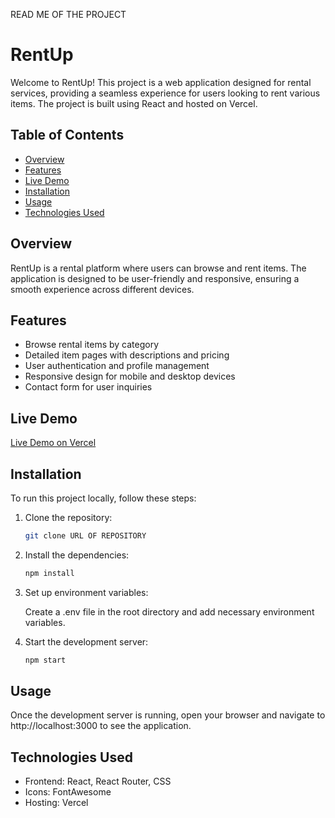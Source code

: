 READ ME OF THE PROJECT

# RentUp

Welcome to RentUp! This project is a web application designed for rental services, providing a seamless experience for users looking to rent various items. The project is built using React and hosted on Vercel.

## Table of Contents

- [Overview](#overview)
- [Features](#features)
- [Live Demo](#live-demo)
- [Installation](#installation)
- [Usage](#usage)
- [Technologies Used](#technologies-used)


## Overview

RentUp is a rental platform where users can browse and rent items. The application is designed to be user-friendly and responsive, ensuring a smooth experience across different devices.

## Features

- Browse rental items by category
- Detailed item pages with descriptions and pricing
- User authentication and profile management
- Responsive design for mobile and desktop devices
- Contact form for user inquiries

## Live Demo

[Live Demo on Vercel](https://rentup-beryl.vercel.app/)

## Installation

To run this project locally, follow these steps:

1. Clone the repository:
   ```sh
   git clone URL OF REPOSITORY

2. Install the dependencies:
   ```sh
   npm install

3. Set up environment variables:
   
   Create a .env file in the root directory and add necessary environment variables.

5. Start the development server:
   ```sh
   npm start

## Usage

Once the development server is running, open your browser and navigate to http://localhost:3000 to see the application.


## Technologies Used
-	Frontend: React, React Router, CSS
-	Icons: FontAwesome
-	Hosting: Vercel


